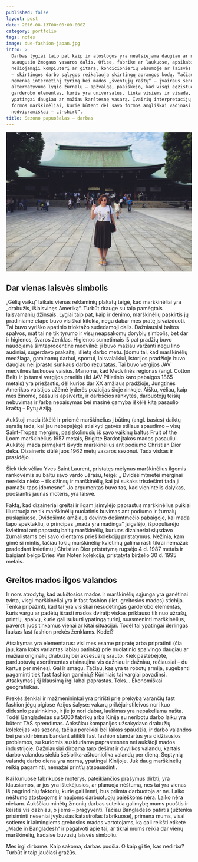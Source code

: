 ```yaml
---
published: false
layout: post
date: 2016-08-13T00:00:00.000Z
category: portfolio
tags: notes
image: due-fashion-japan.jpg
intro: >
  Darbas lygiai taip pat kaip ir atostogos yra neatsiejama daugiau ar mažiau
  suaugusio žmogaus vasaros dalis. Ofise, fabrike ar laukuose, apsikabinus
  nešiojamąįį kompiuterį ar gitarą, kondicionierių vėsumoje ar laisvės karštyje
  – skirtingos darbo sąlygos reikalauja skirtingų aprangos kodų. Tačiau atlikus
  nemenką internetinį tyrimą bei mados „šventųjų raštų“ – įvairaus senumo ir
  alternatyvumo lygio žurnalų – apžvalgą, paaiškėjo, kad visgi egzistuoja
  garderobo elementas, kuris yra universalus. tinka visiems ir visada, o
  ypatingai daugiau ar mažiau karštesnę vasarą. Įvairių interpretacijų „T“
  formos marškinėliai, kurie būtent dėl savo formos angliškai vadinasi
  nedvipramiškai – „t-shirt“.
title: Sezono papuošalas – darbas
---
```

![Work](\images\due-fashion-japan.jpg)

Dar vienas laisvės simbolis
---------------------------

„Gėlių vaikų“ laikais vienas reklaminių plakatų teigė, kad marškinėliai yra „drabužis, išlaisvinęs Ameriką“. Turbūt drauge su taip pamėgtais laisvamanių džinsais. Lygiai taip pat, kaip ir denimo, marškinėlių paskirtis jų pradiniame etape buvo visiškai kitokia, negu dabar mes pratę įsivaizduoti. Tai buvo vyriško apatinio trioktažo sudedamoji dalis. Dažniausiai baltos spalvos, mat tai ne tik tyrumo ir visų neapsakomų dorybių simbolis, bet dar ir higienos, švaros ženklas.
Higienos sumetimais iš pat pradžių buvo naudojama šimtaprocentinė medvilnė: ji buvo mažiau varžanti negu lino audiniai, sugerdavo prakaitą, išlietą darbo metu. Įdomu tai, kad marškinėlių medžiaga, gaminamų darbui, sportui, laisvalaikiui,  istorijos pradžioje buvo daugiau nei įprasto sunkaus darbo rezultatas. Tai buvo vergijos JAV medvilnės laukuose vaisius. Manoma, kad Medvilnės regionas (angl. Cotton Belt) ir jo tamsi vergijos praeitis (iki JAV Pilietinio karo pabaigos 1865 metais) yra priežastis, dėl kurios dar XX amžiaus pradžioje, Jungtinės Amerikos valstijos užėmė lyderės pozicijas šioje rinkoje. Aišku, vėliau, kaip mes žinome, pasaulis apsivertė, ir darbščios rankytės, darbuotojų teisių nebuvimas ir /arba nepaisymas bei masinė gamyba iškėlė kitą pasaulio kraštą – Rytų Aziją.

Aukštoji mada iškėlė ir priėmė marškinėlius į būtinų (angl. basics) daiktų sąrašą tada, kai jau nebepajėgė atlaikyti gatvės stiliaus spaudimo – visų Saint-Tropez merginų, pasiskolinusių iš savo vaikinų baltus Fruit of the Loom marškinėlius 1957 metais, Brigitte Bardot įtakos mados pasauliui. Aukštoji mada pirmąkart išvydo  marškinėlius ant podiumo Christian Dior dėka. Dizaineris siūlė juos 1962 metų vasaros sezonui. Tada viskas ir prasidėjo...

Šiek tiek vėliau Yves Saint Laurent, pristatęs mėlynus marškinėlius ilgomis rankovėmis su baltu savo vardo užrašu,  teigė: „ Dvidešimtmetei merginai nereikia nieko – tik džinsų ir marškinėlių, kai jai sukaks trisdešimt tada ji pamažu taps įdomesne“.  Jo argumentas buvo tas, kad vienintelis dalykas, puošiantis jaunas moteris, yra laisvė.

Faktą, kad dizaineriai greitai ir ilgam įsimylėjo paprastus marškinėlius puikiai iliustruoja ne tik marškinėlių nuolatinis buvimas ant podiumo ir žurnalų puslapiuose. Dvidešimto amžiaus devinto dešimtmečio pabaigoje, kai mada tapo spektakliu, o principas „mada yra madinga“ įsigalėjo, išpopuliarėjo kvietimai ant paprastų baltų marškinėlių, kuriuos dizaineriai siųsdavo žurnalistams bei savo klientams prieš kolekcijų pristatymus. Nežinia, kam gimė ši mintis, tačiau tokių marškinėlių-kvietimų galima rasti tikrai nemažai: pradedant kvietimu į Christian Dior pristatymą rugsėjo 4 d. 1987 metais ir baigiant belgo Dries Van Noten kolekcija, pristatyta birželio 30 d. 1995 metais.

Greitos mados ilgos valandos
----------------------------

Ir nors atrodytų, kad aukštosios mados ir marškinėlių sąjunga yra ganėtinai tvirta, visgi marškinėliai yra ir  fast fashion   (liet. greitosios mados) stichija. Tenka pripažinti, kad tai yra visiškai nesudėtingas garderobo elementas, kuris vargu ar padėtų išrasti mados dviratį: viskas priklauso tik nuo užrašų, print‘ų, spalvų, kurie gali sukurti ypatingą turinį, suasmeninti marškinėlius, paversti juos tinkamus vienai ar kitai situacijai. Todėl tai ypatingai derlingas laukas fast fashion prekės ženklams. Kodėl?

Atsakymas yra elementarus: visi mes esame pripratę arba pripratinti (čia jau, kam koks variantas labiau patinka) prie nuolatinio spalvingo daugiau ar mažiau originalių drabužių bei aksesuarų srauto. Kiek pastebėjote, parduotuvių asortimentas atsinaujina vis dažniau ir dažniau, rečiausiai – du kartus per mėnesį. Gal ir smagu. Tačiau, kas yra ta robotų armija, sugebanti pagaminti tiek fast fashion gaminių? Kūriniais tai vargiai pavadinsi.  Atsakymas į šį klausimą irgi labai paprastas. Toks... Ekonomiškai geografiškas.

Prekės ženklai ir mažmenininkai yra pririšti prie prekybą varančių fast fashion jėgų pigiose Azijos šalyse: vakarų prikėjai-stileivos nori kuo didesnio pasirinkimo, ir jie jo nori dabar, laukimas yra nepakeliama našta. Todėl Bangladešas su 5000 fabrikų arba Kinija su neribotu darbo laiku yra būtent TAS sprendimas. Anksčiau kompanijos užsakydavo drabužių kolekcijas kas sezoną, tačiau poreikiai bei laikas spaudžia, ir darbo valandos bei persidirbimas bandant atitikti fast fashion standartus yra didžiausios problemos, su kuriomis susiduriama paprastesnės nei aukštoji mados industrijoje. Dažniausiai dirbama tarp dešimt ir dvylikos valandų, kartais darbo valandos siekia šešiolika-aštuoniolika valandų per dieną. Septynių valandų darbo diena yra norma, ypatingai Kinijoje. Juk daug marškinėlių reikią pagaminti, nemažai print‘ų atspausdinti.

Kai kuriuose fabrikuose moterys, pateikiančios prašymus dirbti, yra klausiamos, ar jos yra ištekėjusios, ar planuoja nėštumą, nes tai yra vienas iš pagrindinių faktorių, kurie gali lemti, bus priimta darbuotoja ar ne. Laiko nėštumo atostogoms ir naujoms darbuotuojų paieškoms nėra. 
Laiko nėra niekam. Aukščiau minėtų žmonių darbas suteikia galimybę mums puoštis ir keistis vis dažniau, o jiems – pragyventi. Tačiau Bangladešo patirtis (užtenka prisiminti neseniai įvykusias katastrofas fabrikuose), primena mums, visai sotiems ir laimingiems greitosios mados vartotojams, ką gali reikšti etiketė „Made in Bangladesh“ ir pagalvoti apie tai, ar tikrai mums reikia dar vienų marškinėlių, kadaise buvusių laisvės simboliu.

Mes irgi dirbame. Kaip sakoma, darbas puošia. O kaip gi tie, kas nedirba? Turbūt ir taip jaučiasi gražūs.
